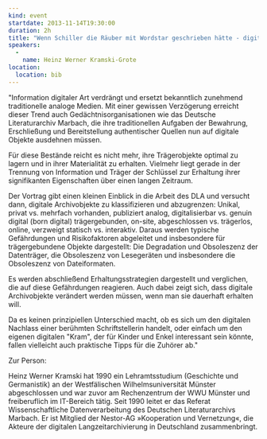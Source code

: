 ```yaml
---
kind: event
startdate: 2013-11-14T19:30:00
duration: 2h
title: "Wenn Schiller die Räuber mit Wordstar geschrieben hätte - digitale Langzeitarchivierung am Deutschen Literaturarchiv Marbach"
speakers:
  -
    name: Heinz Werner Kramski-Grote
location:
  location: bib
---
```

"Information digitaler Art verdrängt und ersetzt bekanntlich zunehmend
traditionelle analoge Medien. Mit einer gewissen Verzögerung erreicht dieser
Trend auch Gedächtnisorganisationen wie das Deutsche Literaturarchiv
Marbach, die ihre traditionellen Aufgaben der Bewahrung, Erschließung
und Bereitstellung authentischer Quellen nun auf digitale Objekte ausdehnen
müssen.

Für diese Bestände reicht es nicht mehr, ihre Trägerobjekte optimal zu
lagern und in ihrer Materialität zu erhalten. Vielmehr liegt gerade in der
Trennung von Information und Träger der Schlüssel zur Erhaltung ihrer
signifikanten Eigenschaften über einen langen Zeitraum.

Der Vortrag gibt einen kleinen Einblick in die Arbeit des DLA und versucht
dann, digitale Archivobjekte zu klassifizieren und abzugrenzen: Unikal,
privat vs. mehrfach vorhanden, publiziert analog, digitalisierbar
vs.  genuin digital (born digital) trägergebunden, on-site,
abgeschlossen vs.  trägerlos, online, verzweigt  statisch vs. interaktiv. 
Daraus werden typische Gefährdungen und Risikofaktoren abgeleitet und 
insbesondere für trägergebundene Objekte dargestellt: Die Degradation und 
Obsoleszenz der Datenträger, die Obsoleszenz von Lesegeräten und insbesondere 
die Obsoleszenz von Dateiformaten.

Es werden abschließend Erhaltungsstrategien dargestellt und verglichen, die
auf diese Gefährdungen reagieren. Auch dabei zeigt sich, dass digitale
Archivobjekte verändert werden müssen, wenn man sie dauerhaft erhalten will.


Da es keinen prinzipiellen Unterschied macht, ob es sich um den digitalen
Nachlass einer berühmten Schriftstellerin handelt, oder einfach um den
eigenen digitalen "Kram", der für Kinder und Enkel interessant sein könnte,
fallen vielleicht auch praktische Tipps für die Zuhörer ab."


Zur Person:

Heinz Werner Kramski hat 1990 ein Lehramtsstudium (Geschichte und
Germanistik) an der Westfälischen Wilhelmsuniversität Münster abgeschlossen
und war zuvor am Rechenzentrum der WWU Münster und freiberuflich im
IT-Bereich tätig. Seit 1990 leitet er das Referat Wissenschaftliche
Datenverarbeitung des Deutschen Literaturarchivs Marbach. Er ist Mitglied
der Nestor-AG »Kooperation und Vernetzung«, die Akteure der digitalen
Langzeitarchivierung in Deutschland zusammenbringt.

